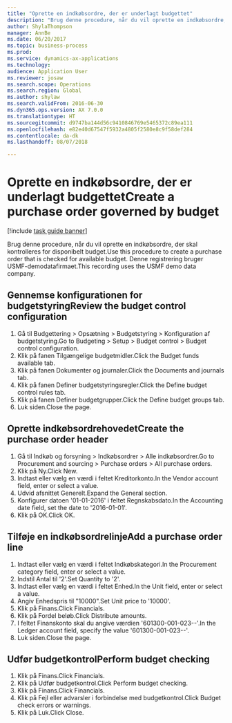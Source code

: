 ```yaml
--- 
title: "Oprette en indkøbsordre, der er underlagt budgettet"
description: "Brug denne procedure, når du vil oprette en indkøbsordre, der skal kontrolleres for disponibelt budget."
author: ShylaThompson
manager: AnnBe
ms.date: 06/20/2017
ms.topic: business-process
ms.prod: 
ms.service: dynamics-ax-applications
ms.technology: 
audience: Application User
ms.reviewer: josaw
ms.search.scope: Operations
ms.search.region: Global
ms.author: shylaw
ms.search.validFrom: 2016-06-30
ms.dyn365.ops.version: AX 7.0.0
ms.translationtype: HT
ms.sourcegitcommit: d9747ba144d56c9410846769e5465372c89ea111
ms.openlocfilehash: e82e40d67547f5932a4805f2580e8c9f58def284
ms.contentlocale: da-dk
ms.lasthandoff: 08/07/2018

---
```

# <a name="create-a-purchase-order-governed-by-budget"></a><span data-ttu-id="2240a-103">Oprette en indkøbsordre, der er underlagt budgettet</span><span class="sxs-lookup"><span data-stu-id="2240a-103">Create a purchase order governed by budget</span></span>

[!include [task guide banner](../../includes/task-guide-banner.md)]

<span data-ttu-id="2240a-104">Brug denne procedure, når du vil oprette en indkøbsordre, der skal kontrolleres for disponibelt budget.</span><span class="sxs-lookup"><span data-stu-id="2240a-104">Use this procedure to create a purchase order that is checked for available budget.</span></span> <span data-ttu-id="2240a-105">Denne registrering bruger USMF-demodatafirmaet.</span><span class="sxs-lookup"><span data-stu-id="2240a-105">This recording uses the USMF demo data company.</span></span>


## <a name="review-the-budget-control-configuration"></a><span data-ttu-id="2240a-106">Gennemse konfigurationen for budgetstyring</span><span class="sxs-lookup"><span data-stu-id="2240a-106">Review the budget control configuration</span></span>
1. <span data-ttu-id="2240a-107">Gå til Budgettering > Opsætning > Budgetstyring > Konfiguration af budgetstyring.</span><span class="sxs-lookup"><span data-stu-id="2240a-107">Go to Budgeting > Setup > Budget control > Budget control configuration.</span></span>
2. <span data-ttu-id="2240a-108">Klik på fanen Tilgængelige budgetmidler.</span><span class="sxs-lookup"><span data-stu-id="2240a-108">Click the Budget funds available tab.</span></span>
3. <span data-ttu-id="2240a-109">Klik på fanen Dokumenter og journaler.</span><span class="sxs-lookup"><span data-stu-id="2240a-109">Click the Documents and journals tab.</span></span>
4. <span data-ttu-id="2240a-110">Klik på fanen Definer budgetstyringsregler.</span><span class="sxs-lookup"><span data-stu-id="2240a-110">Click the Define budget control rules tab.</span></span>
5. <span data-ttu-id="2240a-111">Klik på fanen Definer budgetgrupper.</span><span class="sxs-lookup"><span data-stu-id="2240a-111">Click the Define budget groups tab.</span></span>
6. <span data-ttu-id="2240a-112">Luk siden.</span><span class="sxs-lookup"><span data-stu-id="2240a-112">Close the page.</span></span>

## <a name="create-the-purchase-order-header"></a><span data-ttu-id="2240a-113">Oprette indkøbsordrehovedet</span><span class="sxs-lookup"><span data-stu-id="2240a-113">Create the purchase order header</span></span>
1. <span data-ttu-id="2240a-114">Gå til Indkøb og forsyning > Indkøbsordrer > Alle indkøbsordrer.</span><span class="sxs-lookup"><span data-stu-id="2240a-114">Go to Procurement and sourcing > Purchase orders > All purchase orders.</span></span>
2. <span data-ttu-id="2240a-115">Klik på Ny.</span><span class="sxs-lookup"><span data-stu-id="2240a-115">Click New.</span></span>
3. <span data-ttu-id="2240a-116">Indtast eller vælg en værdi i feltet Kreditorkonto.</span><span class="sxs-lookup"><span data-stu-id="2240a-116">In the Vendor account field, enter or select a value.</span></span>
4. <span data-ttu-id="2240a-117">Udvid afsnittet Generelt.</span><span class="sxs-lookup"><span data-stu-id="2240a-117">Expand the General section.</span></span>
5. <span data-ttu-id="2240a-118">Konfigurer datoen '01-01-2016' i feltet Regnskabsdato.</span><span class="sxs-lookup"><span data-stu-id="2240a-118">In the Accounting date field, set the date to '2016-01-01'.</span></span>
6. <span data-ttu-id="2240a-119">Klik på OK.</span><span class="sxs-lookup"><span data-stu-id="2240a-119">Click OK.</span></span>

## <a name="add-a-purchase-order-line"></a><span data-ttu-id="2240a-120">Tilføje en indkøbsordrelinje</span><span class="sxs-lookup"><span data-stu-id="2240a-120">Add a purchase order line</span></span>
1. <span data-ttu-id="2240a-121">Indtast eller vælg en værdi i feltet Indkøbskategori.</span><span class="sxs-lookup"><span data-stu-id="2240a-121">In the Procurement category field, enter or select a value.</span></span>
2. <span data-ttu-id="2240a-122">Indstil Antal til '2'.</span><span class="sxs-lookup"><span data-stu-id="2240a-122">Set Quantity to '2'.</span></span>
3. <span data-ttu-id="2240a-123">Indtast eller vælg en værdi i feltet Enhed.</span><span class="sxs-lookup"><span data-stu-id="2240a-123">In the Unit field, enter or select a value.</span></span>
4. <span data-ttu-id="2240a-124">Angiv Enhedspris til "10000".</span><span class="sxs-lookup"><span data-stu-id="2240a-124">Set Unit price to '10000'.</span></span>
5. <span data-ttu-id="2240a-125">Klik på Finans.</span><span class="sxs-lookup"><span data-stu-id="2240a-125">Click Financials.</span></span>
6. <span data-ttu-id="2240a-126">Klik på Fordel beløb.</span><span class="sxs-lookup"><span data-stu-id="2240a-126">Click Distribute amounts.</span></span>
7. <span data-ttu-id="2240a-127">I feltet Finanskonto skal du angive værdien '601300-001-023--'.</span><span class="sxs-lookup"><span data-stu-id="2240a-127">In the Ledger account field, specify the value '601300-001-023--'.</span></span>
8. <span data-ttu-id="2240a-128">Luk siden.</span><span class="sxs-lookup"><span data-stu-id="2240a-128">Close the page.</span></span>

## <a name="perform-budget-checking"></a><span data-ttu-id="2240a-129">Udfør budgetkontrol</span><span class="sxs-lookup"><span data-stu-id="2240a-129">Perform budget checking</span></span>
1. <span data-ttu-id="2240a-130">Klik på Finans.</span><span class="sxs-lookup"><span data-stu-id="2240a-130">Click Financials.</span></span>
2. <span data-ttu-id="2240a-131">Klik på Udfør budgetkontrol.</span><span class="sxs-lookup"><span data-stu-id="2240a-131">Click Perform budget checking.</span></span>
3. <span data-ttu-id="2240a-132">Klik på Finans.</span><span class="sxs-lookup"><span data-stu-id="2240a-132">Click Financials.</span></span>
4. <span data-ttu-id="2240a-133">Klik på Fejl eller advarsler i forbindelse med budgetkontrol.</span><span class="sxs-lookup"><span data-stu-id="2240a-133">Click Budget check errors or warnings.</span></span>
5. <span data-ttu-id="2240a-134">Klik på Luk.</span><span class="sxs-lookup"><span data-stu-id="2240a-134">Click Close.</span></span>


